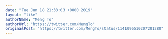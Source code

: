 ```yaml
---
date: "Tue Jun 18 21:33:03 +0000 2019"
layout: "like"
authorName: "Meng To"
authorUrl: "https://twitter.com/MengTo"
originalPost: "https://twitter.com/MengTo/status/1141096510207201280"
---
```

